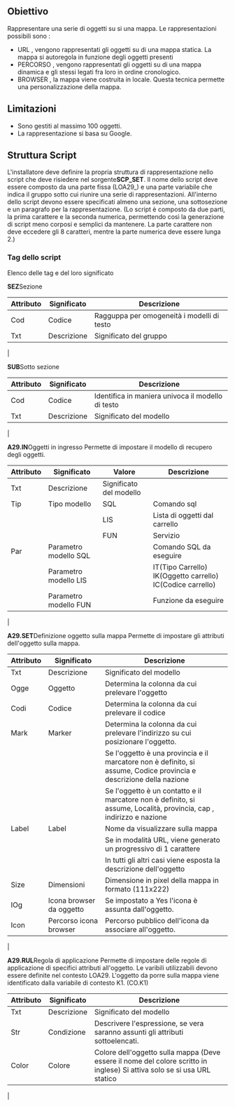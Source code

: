 ## Obiettivo
Rappresentare una serie di oggetti su si una mappa.
Le rappresentazioni possibili sono : 
-  URL , vengono rappresentati gli oggetti su di una mappa statica. La mappa si autoregola in funzione degli oggetti presenti
-  PERCORSO , vengono rappresentati gli oggetti su di una mappa dinamica e gli stessi legati fra loro in ordine cronologico.
-  BROWSER , la mappa viene costruita in locale. Questa tecnica permette una personalizzazione della mappa.

## Limitazioni
-  Sono gestiti al massimo 100 oggetti.
-  La rappresentazione si basa su Google.

## Struttura Script
L'installatore deve definire la propria struttura di rappresentazione nello script che deve risiedere nel sorgente**SCP_SET**.
Il nome dello script deve essere composto da una parte fissa (LOA29_) e una parte variabile che indica il gruppo sotto cui riunire una serie di rappresentazioni.
All'interno dello script devono essere specificati almeno una sezione, una sottosezione e un paragrafo per la rappresentazione.
(Lo script è composto da due parti, la prima carattere e la seconda numerica, permettendo così la generazione di script meno corposi e semplici da mantenere.
La parte carattere non deve eccedere gli 8 caratteri, mentre la parte numerica deve essere lunga 2.)

 ### Tag dello script
 Elenco delle tag e del loro significato

**SEZ**Sezione

| Attributo|Significato|Descrizione |
| ---|----|----|
| Cod|Codice|Ragguppa per omogeneità i modelli di testo |
| Txt|Descrizione|Significato del gruppo |
| 


**SUB**Sotto sezione

| Attributo|Significato|Descrizione |
| ---|----|----|
| Cod|Codice|Identifica in maniera univoca il modello di testo |
| Txt|Descrizione|Significato del modello |
| 


**A29.IN**Oggetti in ingresso
Permette di impostare il modello di recupero degli oggetti.

| Attributo|Significato|Valore|Descrizione |
| ---|----|----|----|
| Txt|Descrizione|Significato del modello |
| Tip|Tipo modello|SQL|Comando sql |
| ||LIS|Lista di oggetti dal carrello |
| ||FUN|Servizio |
| Par|Parametro modello SQL||Comando SQL da eseguire |
| |Parametro modello LIS||IT(Tipo Carrello) IK(Oggetto carrello) IC(Codice carrello) |
| |Parametro modello FUN||Funzione da eseguire |
| 


**A29.SET**Definizione oggetto sulla mappa
Permette di impostare gli attributi dell'oggetto sulla mappa.

| Attributo|Significato|Descrizione |
| ---|----|----|
| Txt|Descrizione|Significato del modello |
| Ogge|Oggetto|Determina la colonna da cui prelevare l'oggetto |
| Codi|Codice|Determina la colonna da cui prelevare il codice |
| Mark|Marker|Determina la colonna da cui prelevare l'indirizzo su cui posizionare l'oggetto. |
| ||Se l'oggetto è una provincia e il marcatore non è definito, si assume, Codice provincia e descrizione della nazione |
| ||Se l'oggetto è un contatto e il marcatore non è definito, si assume,  Località, provincia, cap , indirizzo e nazione |
| Label|Label|Nome da visualizzare sulla mappa |
| ||Se in modalità URL, viene generato un progressivo di 1 carattere |
| ||In tutti gli altri casi viene esposta la descrizione dell'oggetto |
| Size|Dimensioni|Dimensione in pixel della mappa in formato (111x222) |
| IOg|Icona browser da oggetto|Se impostato a Yes l'icona è assunta dall'oggetto. |
| Icon|Percorso icona browser|Percorso pubblico dell'icona da associare all'oggetto. |
| 


**A29.RUL**Regola di applicazione
Permette di impostare delle regole di applicazione di specifici attributi all'oggetto.
Le varibili utilizzabili devono essere definite nel contesto LOA29.
L'oggetto da porre sulla mappa viene identificato dalla variabile di contesto K1. (CO.K1)

| Attributo|Significato|Descrizione |
| ---|----|----|
| Txt|Descrizione|Significato del modello |
| Str|Condizione|Descrivere l'espressione, se vera saranno assunti gli attributi sottoelencati. |
| Color|Colore|Colore dell'oggetto sulla mappa (Deve essere il nome del colore scritto in inglese) Si attiva solo se si usa URL statico |
| 

